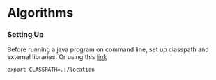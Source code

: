 # Algorithms

### Setting Up 

Before running a java program on command line, set up classpath and external libraries. 
Or using this [link](https://stackoverflow.com/questions/1051640/correct-way-to-add-external-jars-lib-jar-to-an-intellij-idea-project)
```
export CLASSPATH=.:/location
```
